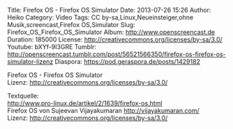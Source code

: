 Title: Firefox OS - Firefox OS Simulator
Date: 2013-07-26 15:26
Author: Heiko
Category: Video
Tags: CC by-sa,Linux,Neueinsteiger,ohne Musik,screencast,Firefox OS,Simulator
Slug: Firefox_OS_Firefox_OS_Simulator
Album: http://www.openscreencast.de
Duration: 185000
License: http://creativecommons.org/licenses/by-sa/3.0/
Youtube: bXYf-9I3GRE
Tumblr: http://openscreencast.tumblr.com/post/56521566350/firefox-os-firefox-os-simulator-lizenz
Diaspora: https://pod.geraspora.de/posts/1429182

Firefox OS - Firefox OS Simulator  
Lizenz: <http://creativecommons.org/licenses/by-sa/3.0/>  
  
Textquelle:  
<http://www.pro-linux.de/artikel/2/1639/firefox-os.html>  
Firefox OS von Sujeevan Vijayakumaran <http://vijayakumaran.com/>  
Lizenz: <http://creativecommons.org/licenses/by-sa/3.0/>

